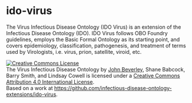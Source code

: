 # ido-virus
The Virus Infectious Disease Ontology (IDO Virus) is an extension of the Infectious Disease Ontology (IDO). IDO Virus follows OBO Foundry guidelines, employs the Basic Formal Ontology as its starting point, and covers epidemiology, classification, pathogenesis, and treatment of terms used by Virologists, i.e. virus, prion, satellite, viroid, etc. 

<a rel="license" href="http://creativecommons.org/licenses/by/4.0/"><img alt="Creative Commons License" style="border-width:0" src="https://i.creativecommons.org/l/by/4.0/88x31.png" /></a><br /><span xmlns:dct="http://purl.org/dc/terms/" property="dct:title">The Virus Infectious Disease Ontology</span> by <a xmlns:cc="http://creativecommons.org/ns#" href="johnbeverley.com" property="cc:attributionName" rel="cc:attributionURL">John Beverley</a>, Shane Babcock, Barry Smith, and Lindsay Cowell is licensed under a <a rel="license" href="http://creativecommons.org/licenses/by/4.0/">Creative Commons Attribution 4.0 International License</a>.<br />Based on a work at <a xmlns:dct="http://purl.org/dc/terms/" href="https://github.com/infectious-disease-ontology-extensions/ido-virus" rel="dct:source">https://github.com/infectious-disease-ontology-extensions/ido-virus</a>.
